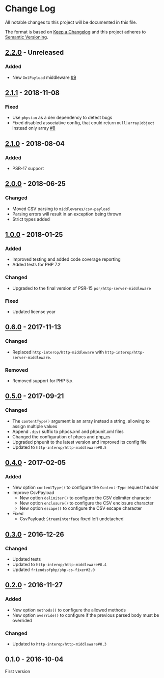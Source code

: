 # Change Log

All notable changes to this project will be documented in this file.

The format is based on [Keep a Changelog](http://keepachangelog.com/)
and this project adheres to [Semantic Versioning](http://semver.org/).

## [2.2.0] - Unreleased
### Added
- New `XmlPayload` middleware [#9]

## [2.1.1] - 2018-11-08
### Fixed
- Use `phpstan` as a dev dependency to detect bugs
- Fixed disabled associative config, that could return `null|array|object` instead only array [#8]

## [2.1.0] - 2018-08-04
### Added
- PSR-17 support

## [2.0.0] - 2018-06-25
### Changed
- Moved CSV parsing to `middlewares/csv-payload`
- Parsing errors will result in an exception being thrown
- Strict types added

## [1.0.0] - 2018-01-25
### Added
- Improved testing and added code coverage reporting
- Added tests for PHP 7.2

### Changed
- Upgraded to the final version of PSR-15 `psr/http-server-middleware`

### Fixed
- Updated license year

## [0.6.0] - 2017-11-13
### Changed
- Replaced `http-interop/http-middleware` with  `http-interop/http-server-middleware`.

### Removed
- Removed support for PHP 5.x.

## [0.5.0] - 2017-09-21
### Changed
- The `contentType()` argument is an array instead a string, allowing to assign multiple values
- Append `.dist` suffix to phpcs.xml and phpunit.xml files
- Changed the configuration of phpcs and php_cs
- Upgraded phpunit to the latest version and improved its config file
- Updated to `http-interop/http-middleware#0.5`

## [0.4.0] - 2017-02-05
### Added
- New option `contentType()` to configure the `Content-Type` request header
- Improve CsvPayload
  - New option `delimiter()` to configure the CSV delimiter character
  - New option `enclosure()` to configure the CSV enclosure character
  - New option `escape()` to configure the CSV escape character
- Fixed
  - CsvPayload: `StreamInterface` fixed left undetached

## [0.3.0] - 2016-12-26
### Changed
- Updated tests
- Updated to `http-interop/http-middleware#0.4`
- Updated `friendsofphp/php-cs-fixer#2.0`

## [0.2.0] - 2016-11-27
### Added
- New option `methods()` to configure the allowed methods
- New option `override()` to configure if the previous parsed body must be overrided

### Changed
- Updated to `http-interop/http-middleware#0.3`

## 0.1.0 - 2016-10-04
First version

[#8]: https://github.com/middlewares/payload/issues/8
[#9]: https://github.com/middlewares/payload/issues/9

[2.2.0]: https://github.com/middlewares/payload/compare/v2.1.1...HEAD
[2.1.1]: https://github.com/middlewares/payload/compare/v2.1.0...v2.1.1
[2.1.0]: https://github.com/middlewares/payload/compare/v2.0.0...v2.1.0
[2.0.0]: https://github.com/middlewares/payload/compare/v1.0.0...v2.0.0
[1.0.0]: https://github.com/middlewares/payload/compare/v0.6.0...v1.0.0
[0.6.0]: https://github.com/middlewares/payload/compare/v0.5.0...v0.6.0
[0.5.0]: https://github.com/middlewares/payload/compare/v0.4.0...v0.5.0
[0.4.0]: https://github.com/middlewares/payload/compare/v0.3.0...v0.4.0
[0.3.0]: https://github.com/middlewares/payload/compare/v0.2.0...v0.3.0
[0.2.0]: https://github.com/middlewares/payload/compare/v0.1.0...v0.2.0
